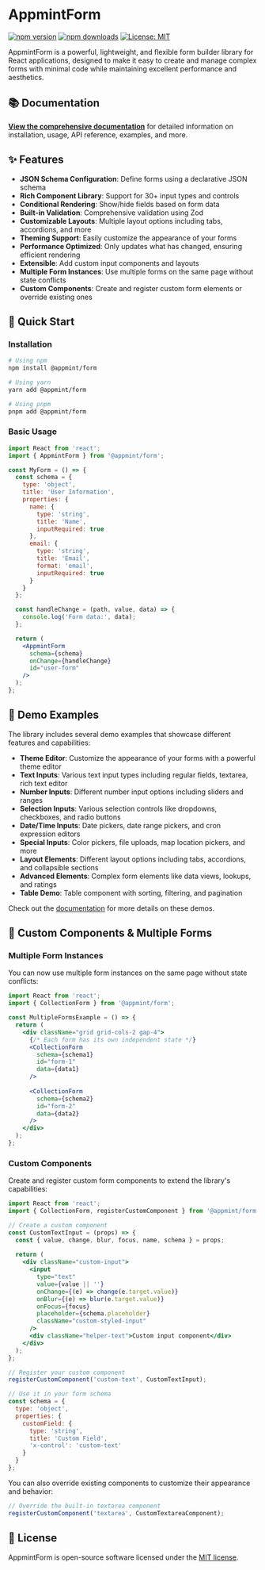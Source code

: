 # AppmintForm

[![npm version](https://img.shields.io/npm/v/@appmint/form.svg)](https://www.npmjs.com/package/@appmint/form)
[![npm downloads](https://img.shields.io/npm/dm/@appmint/form.svg)](https://www.npmjs.com/package/@appmint/form)
[![License: MIT](https://img.shields.io/badge/License-MIT-blue.svg)](https://opensource.org/licenses/MIT)

AppmintForm is a powerful, lightweight, and flexible form builder library for React applications, designed to make it easy to create and manage complex forms with minimal code while maintaining excellent performance and aesthetics.

## 📚 Documentation

**[View the comprehensive documentation](./DOCUMENTATION.md)** for detailed information on installation, usage, API reference, examples, and more.

## ✨ Features

- **JSON Schema Configuration**: Define forms using a declarative JSON schema
- **Rich Component Library**: Support for 30+ input types and controls
- **Conditional Rendering**: Show/hide fields based on form data
- **Built-in Validation**: Comprehensive validation using Zod
- **Customizable Layouts**: Multiple layout options including tabs, accordions, and more
- **Theming Support**: Easily customize the appearance of your forms
- **Performance Optimized**: Only updates what has changed, ensuring efficient rendering
- **Extensible**: Add custom input components and layouts
- **Multiple Form Instances**: Use multiple forms on the same page without state conflicts
- **Custom Components**: Create and register custom form elements or override existing ones

## 🚀 Quick Start

### Installation

```bash
# Using npm
npm install @appmint/form

# Using yarn
yarn add @appmint/form

# Using pnpm
pnpm add @appmint/form
```

### Basic Usage

```jsx
import React from 'react';
import { AppmintForm } from '@appmint/form';

const MyForm = () => {
  const schema = {
    type: 'object',
    title: 'User Information',
    properties: {
      name: {
        type: 'string',
        title: 'Name',
        inputRequired: true
      },
      email: {
        type: 'string',
        title: 'Email',
        format: 'email',
        inputRequired: true
      }
    }
  };

  const handleChange = (path, value, data) => {
    console.log('Form data:', data);
  };

  return (
    <AppmintForm 
      schema={schema} 
      onChange={handleChange}
      id="user-form"
    />
  );
};
```

## 🎨 Demo Examples

The library includes several demo examples that showcase different features and capabilities:

- **Theme Editor**: Customize the appearance of your forms with a powerful theme editor
- **Text Inputs**: Various text input types including regular fields, textarea, rich text editor
- **Number Inputs**: Different number input options including sliders and ranges
- **Selection Inputs**: Various selection controls like dropdowns, checkboxes, and radio buttons
- **Date/Time Inputs**: Date pickers, date range pickers, and cron expression editors
- **Special Inputs**: Color pickers, file uploads, map location pickers, and more
- **Layout Elements**: Different layout options including tabs, accordions, and collapsible sections
- **Advanced Elements**: Complex form elements like data views, lookups, and ratings
- **Table Demo**: Table component with sorting, filtering, and pagination

Check out the [documentation](./DOCUMENTATION.md#demo-examples) for more details on these demos.

## 🔌 Custom Components & Multiple Forms

### Multiple Form Instances

You can now use multiple form instances on the same page without state conflicts:

```jsx
import React from 'react';
import { CollectionForm } from '@appmint/form';

const MultipleFormsExample = () => {
  return (
    <div className="grid grid-cols-2 gap-4">
      {/* Each form has its own independent state */}
      <CollectionForm 
        schema={schema1} 
        id="form-1"
        data={data1}
      />
      
      <CollectionForm 
        schema={schema2} 
        id="form-2"
        data={data2}
      />
    </div>
  );
};
```

### Custom Components

Create and register custom form components to extend the library's capabilities:

```jsx
import React from 'react';
import { CollectionForm, registerCustomComponent } from '@appmint/form';

// Create a custom component
const CustomTextInput = (props) => {
  const { value, change, blur, focus, name, schema } = props;
  
  return (
    <div className="custom-input">
      <input
        type="text"
        value={value || ''}
        onChange={(e) => change(e.target.value)}
        onBlur={(e) => blur(e.target.value)}
        onFocus={focus}
        placeholder={schema.placeholder}
        className="custom-styled-input"
      />
      <div className="helper-text">Custom input component</div>
    </div>
  );
};

// Register your custom component
registerCustomComponent('custom-text', CustomTextInput);

// Use it in your form schema
const schema = {
  type: 'object',
  properties: {
    customField: {
      type: 'string',
      title: 'Custom Field',
      'x-control': 'custom-text'
    }
  }
};
```

You can also override existing components to customize their appearance and behavior:

```jsx
// Override the built-in textarea component
registerCustomComponent('textarea', CustomTextareaComponent);
```

## 📄 License

AppmintForm is open-source software licensed under the [MIT license](https://github.com/durubata/appmint-form/blob/main/LICENSE).
